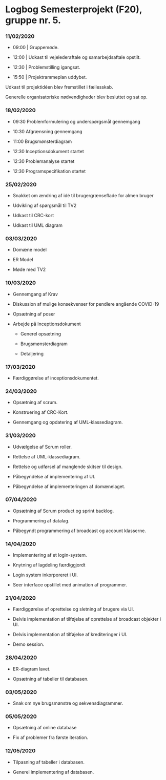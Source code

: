# Logbog Semesterprojekt (F20), gruppe nr. 5.

### 11/02/2020

- 09:00 | Gruppemøde.

- 12:00 | Udkast til vejelederaftale og samarbejdsaftale opstilt.

- 12:30 | Problemstilling igangsat.

- 15:50 | Projektrammeplan uddybet.

Udkast til projektidéen blev fremstillet i fællesskab.

Generelle organisatoriske nødvendigheder blev besluttet og sat op.

### 18/02/2020

- 09:30 Problemformulering og underspørgsmål gennemgang

- 10:30 Afgrænsning gennemgang

- 11:00 Brugsmønsterdiagram

- 12:30 Inceptionsdokument startet

- 12:30 Problemanalyse startet

- 12:30 Programspecifikation startet

### 25/02/2020

- Snakket om ændring af idé til brugergrænseflade for almen bruger

- Udvikling af spørgsmål til TV2

- Udkast til CRC-kort

- Udkast til UML diagram

### 03/03/2020

- Domæne model

- ER Model

- Møde med TV2

### 10/03/2020

- Gennemgang af Krav

- Diskussion af mulige konsekvenser for pendlere angående COVID-19

- Opsætning af poser

- Arbejde på Inceptionsdokument

    - Generel opsætning
  
    - Brugsmønsterdiagram
    
    - Detaljering

### 17/03/2020

- Færdiggørelse af inceptionsdokumentet.

### 24/03/2020

- Opsætning af scrum.

- Konstruering af CRC-Kort.

- Gennemgang og opdatering af UML-klassediagram.

### 31/03/2020

- Udvælgelse af Scrum roller.

- Rettelse af UML-klassediagram.

- Rettelse og udførsel af manglende skitser til design.

- Påbegyndelse af implementering af UI.

- Påbegyndelse af implementeringen af domænelaget. 

### 07/04/2020

- Opsætning af Scrum product og sprint backlog.

- Programmering af datalag.

- Påbegyndt programmering af broadcast og account klasserne.

### 14/04/2020

- Implementering af et login-system.

- Knytning af lagdeling færdiggjordt

- Login system inkorporeret i UI.

- Seer interface opstillet med animation af programmer.

### 21/04/2020

- Færdiggørelse af oprettelse og sletning af brugere via UI.

- Delvis implementation af tilføjelse af oprettelse af broadcast objekter i UI.

- Delvis implementation af tilføjelse af krediteringer i UI.

- Demo session.

### 28/04/2020

- ER-diagram lavet.

- Opsætning af tabeller til databasen.

### 03/05/2020

- Snak om nye brugsmønstre og sekvensdiagrammer.

### 05/05/2020

- Opsætning af online database

- Fix af problemer fra første iteration.

### 12/05/2020

- Tilpasning af tabeller i databasen.

- Generel implementering af databasen.
